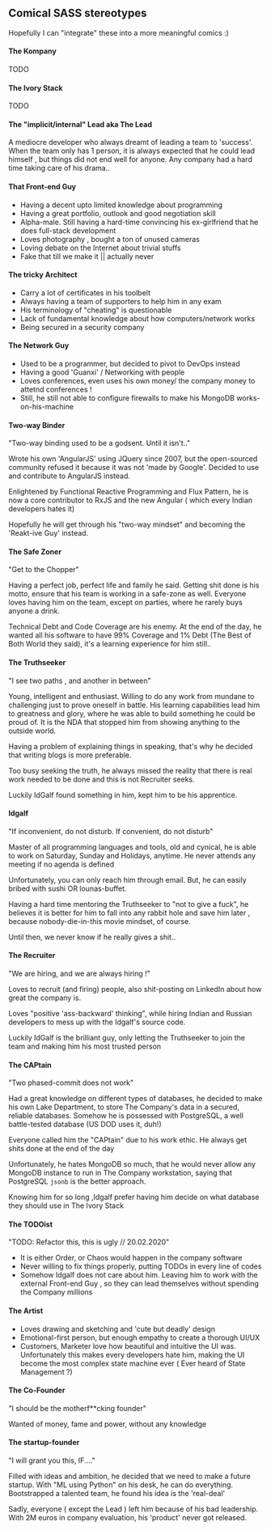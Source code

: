 ## Comical SASS stereotypes
Hopefully I can "integrate" these into a more meaningful comics :) 

#### The Kompany
TODO

#### The Ivory Stack
TODO

#### The "implicit/internal" Lead aka The Lead
A mediocre developer who always dreamt of leading a team to 'success'. When the team only has 1 person, it is always expected that he could lead himself , but things did not end well for anyone. Any company had a hard time taking care of his drama..

#### That Front-end Guy
- Having a decent upto limited knowledge about programming 
- Having a great portfolio, outlook and good negotiation skill
- Alpha-male. Still having a hard-time convincing his ex-girlfriend that he does full-stack development
- Loves photography , bought a ton of unused cameras
- Loving debate on the Internet about trivial stuffs
- Fake that till we make it || actually never

#### The tricky Architect
- Carry a lot of certificates in his toolbelt
- Always having a team of supporters to help him in any exam
- His terminology of "cheating" is questionable
- Lack of fundamental knowledge about how computers/network works
- Being secured in a security company

#### The Network Guy
- Used to be a programmer, but decided to pivot to DevOps instead
- Having a good 'Guanxi' / Networking with people
- Loves conferences, even uses his own money/ the company money to attetnd conferences !
- Still, he still not able to configure firewalls to make his MongoDB works-on-his-machine

#### Two-way Binder

"Two-way binding used to be a godsent. Until it isn't.."

Wrote his own 'AngularJS' using JQuery since 2007, but the open-sourced community refused it because it was not 'made by Google'. Decided to use and contribute to AngularJS instead.

Enlightened by Functional Reactive Programming and Flux Pattern, he is now a core contributor to RxJS and the new Angular ( which every Indian developers hates it)

Hopefully he will get through his "two-way mindset" and becoming the 'Reakt-ive Guy' instead.

#### The Safe Zoner

"Get to the Chopper"

Having a perfect job, perfect life and family he said. Getting shit done is his motto, ensure that his team is working in a safe-zone as well. Everyone loves having him on the team, except on parties, where he rarely buys anyone a drink.

Technical Debt and Code Coverage are his enemy. At the end of the day, he wanted all his software to have 99% Coverage and 1% Debt (The Best of Both World they said), it's a learning experience for him still..

#### The Truthseeker

"I see two paths , and another in between"

Young, intelligent and enthusiast. Willing to do any work from mundane to challenging just to prove oneself in battle. His learning capabilities lead him to greatness and glory, where he was able to build something he could be proud of. It is the NDA that stopped him from showing anything to the outside world.

Having a problem of explaining things in speaking, that's why he decided that writing blogs is more preferable.

Too busy seeking the truth, he always missed the reality that there is real work needed to be done and this is not Recruiter seeks.

Luckily IdGalf found something in him, kept him to be his apprentice.

#### Idgalf

"If inconvenient, do not disturb. If convenient, do not disturb"

Master of all programming languages and tools, old and cynical, he is able to work on Saturday, Sunday and Holidays, anytime. He never attends any meeting if no agenda is defined

Unfortunately, you can only reach him through email. But, he can easily bribed with sushi OR lounas-buffet.

Having a hard time mentoring the Truthseeker to "not to give a fuck", he believes it is better for him to fall into any rabbit hole and save him later , because nobody-die-in-this movie mindset, of course.

Until then, we never know if he really gives a shit..

#### The Recruiter

"We are hiring, and we are always hiring !" 

Loves to recruit (and firing) people, also shit-posting on LinkedIn about how great the company is.

Loves "positive 'ass-backward' thinking", while hiring Indian and Russian developers to mess up with the Idgalf's source code.

Luckily IdGalf is the brilliant guy, only letting the Truthseeker to join the team and making him his most trusted person

#### The CAPtain

"Two phased-commit does not work" 

Had a great knowledge on different types of databases, he decided to make his own Lake Department, to store The Company's data in a secured, reliable databases. Somehow he is possessed with PostgreSQL, a well battle-tested database (US DOD uses it, duh!) 

Everyone called him the "CAPtain" due to his work ethic. He always get shits done at the end of the day

Unfortunately, he hates MongoDB so much, that he would never allow any MongoDB instance to run in The Company workstation, saying that PostgreSQL `jsonb` is the better approach.

Knowing him for so long ,Idgalf prefer having him decide on what database they should use in The Ivory Stack

#### The TODOist

"TODO: Refactor this, this is ugly // 20.02.2020"

- It is either Order, or Chaos would happen in the company software
- Never willing to fix things properly, putting TODOs in every line of codes
- Somehow Idgalf does not care about him. Leaving him to work with the external Front-end Guy , so they can lead themselves without spending the Company millions

#### The Artist
- Loves drawing and sketching and 'cute but deadly' design
- Emotional-first person, but enough empathy to create a thorough UI/UX 
- Customers, Marketer love how beautiful and intuitive the UI was. Unfortunately this makes every developers hate him, making the UI become the most complex state machine ever ( Ever heard of State Management ?)

#### The Co-Founder
"I should be the motherf**cking founder"

Wanted of money, fame and power, without any knowledge 


#### The startup-founder

"I will grant you this, IF...." 

Filled with ideas and ambition, he decided that we need to make a future startup. With "ML using Python" on his desk, he can do everything. Bootstrapped a talented team, he found his idea is the 'real-deal'

Sadly, everyone ( except the Lead ) left him because of his bad leadership. With 2M euros in company evaluation, his 'product' never got released.